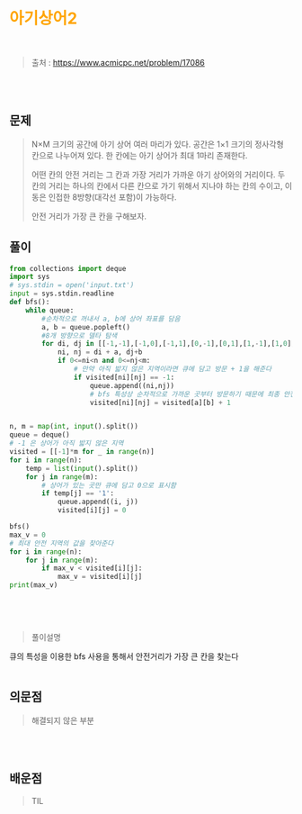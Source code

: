 <br/><Br>

<span style = "color:orange">

# 아기상어2
</span>
<br>

> 출처 : https://www.acmicpc.net/problem/17086


<br/><br>

## 문제

> N×M 크기의 공간에 아기 상어 여러 마리가 있다. 공간은 1×1 크기의 정사각형 칸으로 나누어져 있다. 한 칸에는 아기 상어가 최대 1마리 존재한다.
>
> 어떤 칸의 안전 거리는 그 칸과 가장 거리가 가까운 아기 상어와의 거리이다. 두 칸의 거리는 하나의 칸에서 다른 칸으로 가기 위해서 지나야 하는 칸의 수이고, 이동은 인접한 8방향(대각선 포함)이 가능하다.
>
> 안전 거리가 가장 큰 칸을 구해보자.

## 풀이

```python
from collections import deque
import sys
# sys.stdin = open('input.txt')
input = sys.stdin.readline
def bfs():
    while queue:
        #순차적으로 꺼내서 a, b에 상어 좌표를 담음
        a, b = queue.popleft()
        #8개 방향으로 델타 탐색 
        for di, dj in [[-1,-1],[-1,0],[-1,1],[0,-1],[0,1],[1,-1],[1,0],[1,1]]:
            ni, nj = di + a, dj+b
            if 0<=ni<n and 0<=nj<m:
                # 만약 아직 밟지 않은 지역이라면 큐에 담고 방문 + 1을 해준다
                if visited[ni][nj] == -1:
                    queue.append((ni,nj))
                    # bfs 특성상 순차적으로 가까운 곳부터 방문하기 때문에 최종 안전 구역이 작성된다
                    visited[ni][nj] = visited[a][b] + 1


n, m = map(int, input().split())
queue = deque()
# -1 은 상어가 아직 밟지 않은 지역
visited = [[-1]*m for _ in range(n)]
for i in range(n):
    temp = list(input().split())
    for j in range(m):
        # 상어가 있는 곳만 큐에 담고 0으로 표시함
        if temp[j] == '1':
            queue.append((i, j))
            visited[i][j] = 0

bfs()
max_v = 0
# 최대 안전 지역의 값을 찾아준다
for i in range(n):
    for j in range(m):
        if max_v < visited[i][j]:
            max_v = visited[i][j]
print(max_v)

 
```
<br>

> 풀이설명

큐의 특성을 이용한 bfs 사용을 통해서 안전거리가 가장 큰 칸을 찾는다
<br/><br>


## 의문점
> 해결되지 않은 부분


<br/><br>


## 배운점
> TIL

